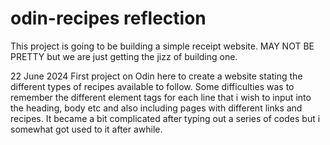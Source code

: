 # odin-recipes reflection
 This project is going to be building a simple receipt website. MAY NOT BE PRETTY but we are just getting the jizz of building one.

22 June 2024
First project on Odin here to create a website stating the different types of recipes available to follow. Some difficulties was to remember the different element tags for each line that i wish to input into the heading, body etc and also including pages with different links and recipes.
It became a bit complicated after typing out a series of codes but i somewhat got used to it after awhile.